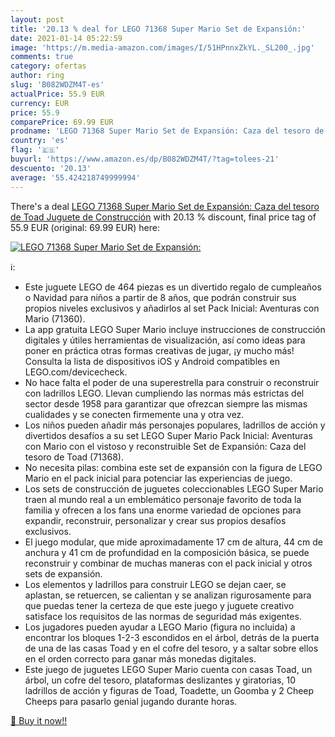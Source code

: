 ```yaml
---
layout: post
title: '20.13 % deal for LEGO 71368 Super Mario Set de Expansión:'
date: 2021-01-14 05:22:59
image: 'https://m.media-amazon.com/images/I/51HPnnxZkYL._SL200_.jpg'
comments: true
category: ofertas
author: ring
slug: 'B082WDZM4T-es'
actualPrice: 55.9 EUR
currency: EUR
price: 55.9
comparePrice: 69.99 EUR
prodname: 'LEGO 71368 Super Mario Set de Expansión: Caza del tesoro de Toad  Juguete de Construcción'
country: 'es'
flag: '🇪🇸'
buyurl: 'https://www.amazon.es/dp/B082WDZM4T/?tag=tolees-21'
descuento: '20.13'
average: '55.424218749999994'
---
```


There's a deal [LEGO 71368 Super Mario Set de Expansión: Caza del tesoro de Toad  Juguete de Construcción](https://www.amazon.es/dp/B082WDZM4T/?tag=tolees-21)  with  20.13 % discount, final price tag of  55.9 EUR (original: 69.99 EUR) here:

[![LEGO 71368 Super Mario Set de Expansión:](https://m.media-amazon.com/images/I/51HPnnxZkYL._SL200_.jpg)](https://www.amazon.es/dp/B082WDZM4T/?tag=tolees-21)

ℹ️:

- Este juguete LEGO de 464 piezas es un divertido regalo de cumpleaños o Navidad para niños a partir de 8 años, que podrán construir sus propios niveles exclusivos y añadirlos al set Pack Inicial: Aventuras con Mario (71360).
- La app gratuita LEGO Super Mario incluye instrucciones de construcción digitales y útiles herramientas de visualización, así como ideas para poner en práctica otras formas creativas de jugar, ¡y mucho más! Consulta la lista de dispositivos iOS y Android compatibles en LEGO.com/devicecheck.
- No hace falta el poder de una superestrella para construir o reconstruir con ladrillos LEGO. Llevan cumpliendo las normas más estrictas del sector desde 1958 para garantizar que ofrezcan siempre las mismas cualidades y se conecten firmemente una y otra vez.
- Los niños pueden añadir más personajes populares, ladrillos de acción y divertidos desafíos a su set LEGO Super Mario Pack Inicial: Aventuras con Mario con el vistoso y reconstruible Set de Expansión: Caza del tesoro de Toad (71368).
- No necesita pilas: combina este set de expansión con la figura de LEGO Mario en el pack inicial para potenciar las experiencias de juego.
- Los sets de construcción de juguetes coleccionables LEGO Super Mario traen al mundo real a un emblemático personaje favorito de toda la familia y ofrecen a los fans una enorme variedad de opciones para expandir, reconstruir, personalizar y crear sus propios desafíos exclusivos.
- El juego modular, que mide aproximadamente 17 cm de altura, 44 cm de anchura y 41 cm de profundidad en la composición básica, se puede reconstruir y combinar de muchas maneras con el pack inicial y otros sets de expansión.
- Los elementos y ladrillos para construir LEGO se dejan caer, se aplastan, se retuercen, se calientan y se analizan rigurosamente para que puedas tener la certeza de que este juego y juguete creativo satisface los requisitos de las normas de seguridad más exigentes.
- Los jugadores pueden ayudar a LEGO Mario (figura no incluida) a encontrar los bloques 1-2-3 escondidos en el árbol, detrás de la puerta de una de las casas Toad y en el cofre del tesoro, y a saltar sobre ellos en el orden correcto para ganar más monedas digitales.
- Este juego de juguetes LEGO Super Mario cuenta con casas Toad, un árbol, un cofre del tesoro, plataformas deslizantes y giratorias, 10 ladrillos de acción y figuras de Toad, Toadette, un Goomba y 2 Cheep Cheeps para pasarlo genial jugando durante horas.

[🛒 Buy it now!!](https://www.amazon.es/dp/B082WDZM4T/?tag=tolees-21)
